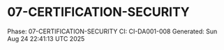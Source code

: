 # 07-CERTIFICATION-SECURITY
Phase: 07-CERTIFICATION-SECURITY
CI: CI-DA001-008
Generated: Sun Aug 24 22:41:13 UTC 2025
